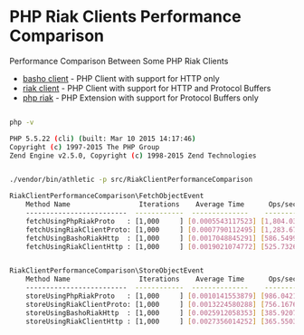 # PHP Riak Clients Performance Comparison

Performance Comparison Between Some PHP Riak Clients

* [basho client](https://github.com/basho/riak-php-client) - PHP Client with support for HTTP only
* [riak client](https://github.com/php-riak/riak-client) - PHP Client with support for HTTP and Protocol Buffers
* [php riak](https://github.com/php-riak/php_riak) - PHP Extension with support for Protocol Buffers only

```bash

php -v

PHP 5.5.22 (cli) (built: Mar 10 2015 14:17:46)
Copyright (c) 1997-2015 The PHP Group
Zend Engine v2.5.0, Copyright (c) 1998-2015 Zend Technologies


./vendor/bin/athletic -p src/RiakClientPerformanceComparison

RiakClientPerformanceComparison\FetchObjectEvent
    Method Name                 Iterations    Average Time      Ops/second
    -------------------------  ------------  --------------    -------------
    fetchUsingPhpRiakProto   : [1,000     ] [0.0005543117523] [1,804.03897]
    fetchUsingRiakClientProto: [1,000     ] [0.0007790112495] [1,283.67851]
    fetchUsingBashoRiakHttp  : [1,000     ] [0.0017048845291] [586.54999]
    fetchUsingRiakClientHttp : [1,000     ] [0.0019021074772] [525.73265]


RiakClientPerformanceComparison\StoreObjectEvent
    Method Name                 Iterations    Average Time      Ops/second
    -------------------------  ------------  --------------    -------------
    storeUsingPhpRiakProto   : [1,000     ] [0.0010141553879] [986.04219]
    storeUsingRiakClientProto: [1,000     ] [0.0013224580288] [756.16767]
    storeUsingBashoRiakHttp  : [1,000     ] [0.0025912058353] [385.92071]
    storeUsingRiakClientHttp : [1,000     ] [0.0027356014252] [365.55033]

```
